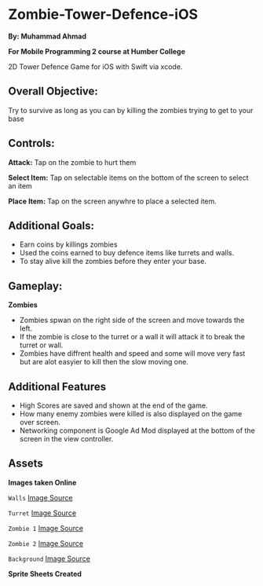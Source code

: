 # Zombie-Tower-Defence-iOS

**By: Muhammad Ahmad**

**For Mobile Programming 2 course at Humber College**

2D Tower Defence Game for iOS with Swift via xcode.

## Overall Objective:
Try to survive as long as you can by killing the zombies trying to get to your base

## Controls:
**Attack:**  Tap on the zombie to hurt them

**Select Item:**  Tap on selectable items on the bottom of the screen to select an item

**Place Item:**   Tap on the screen anywhre to place a selected item.

## Additional Goals:
- Earn coins by killings zombies
- Used the coins earned to buy defence items like turrets and walls.
- To stay alive kill the zombies before they enter your base.

## Gameplay:
**Zombies**
- Zombies spwan on the right side of the screen and move towards the left.
- If the zombie is close to the turret or a wall it will attack it to break the turret or wall.
- Zombies have diffrent health and speed and some will move very fast but are alot easyier to kill then the slow moving one.

## Additional Features
- High Scores are saved and shown at the end of the game.
- How many enemy zombies were killed is also displayed on the game over screen.
- Networking component is Google Ad Mod displayed at the bottom of the screen in the view controller.

## Assets

**Images taken Online**

`Walls` [Image Source](http://www.ludumdare.com/compo/wp-content/uploads/2009/04/wallsheet.png)

`Turret` [Image Source](https://opengameart.org/sites/default/files/Rocket_Launcher_0.png)

`Zombie 1` [Image Source](https://opengameart.org/sites/default/files/zombie_2.gif)

`Zombie 2` [Image Source](https://opengameart.org/sites/default/files/Attack%20%285%29_0.png)

`Background` [Image Source](https://opengameart.org/sites/default/files/grass_template2_0.jpg)

**Sprite Sheets Created**


